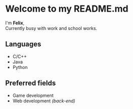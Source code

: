 # **Welcome to my README.md**

I'm **Felix**,\
Currently busy with work and school works.

## **Languages**
- C/C++
- Java
- Python

## **Preferred fields**
- Game development
- Web development _(back-end)_
